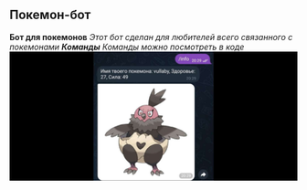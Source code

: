 ## Покемон-бот
**Бот для покемонов**
_Этот бот сделан для любителей всего связанного с покемонами_
***Команды***
_Команды можно посмотреть в коде_
![Скрин работы](https://github.com/ArtemShevchenko2023/M2L2P3/blob/original/табот%20в%20тг.jpg)
